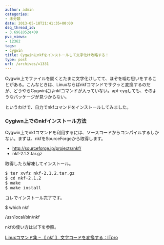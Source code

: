 ```yaml
---
author: admin
categories:
- 未分類
date: 2013-05-18T21:41:35+00:00
dsq_thread_id:
- 3.6961052e+09
pvc_views:
- 12362
tags:
- cygwin
title: Cygwinにnkfをインストールして文字化け攻略する！
type: post
url: /archives/=1331
---
```


Cygwin上でファイルを開くとたまに文字化けしてて、ほぞを噛む思いをすることがある。こんなときは、Linuxならばnkfコマンドでサクッと変換するのだが、どうやらCygwinにはnkfコマンドが入っていない。apt-cygしても、そのようなパッケージが見つからない。

というわけで、自力でnkfコマンドをインストールしてみました。

### Cygiwn上でのnkfインストール方法

Cygwin上でnkfコマンドを利用するには、ソースコードからコンパイルするしかない。まずは、nkfをSourceForgeから取得します。

  * <http://sourceforge.jp/projects/nkf/>
  * nkf-2.1.2.tar.gz

取得したら解凍してインストール。

<div style="padding-bottom: 0px; margin: 0px; padding-left: 0px; padding-right: 0px; display: inline; float: none; padding-top: 0px" id="scid:812469c5-0cb0-4c63-8c15-c81123a09de7:4bee5aad-0732-41cb-b484-5295a7b58dba" class="wlWriterEditableSmartContent">
  <pre name="code" class="c:nogutter">$ tar xvfz nkf-2.1.2.tar.gz
$ cd nkf-2.1.2
$ make
$ make install
</pre>
</div>

コレでインストール完了です。

$ which nkf
    
  
/usr/local/bin/nkf



nkfの使い方は以下を参照。

[Linuxコマンド集 &#8211; 【 nkf 】 文字コードを変換する：ITpro][1]

 [1]: http://itpro.nikkeibp.co.jp/article/COLUMN/20060227/230849/